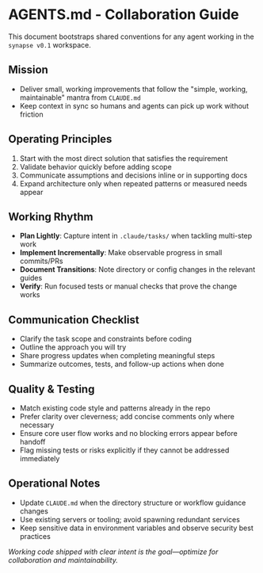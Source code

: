 # AGENTS.md - Collaboration Guide

This document bootstraps shared conventions for any agent working in the `synapse v0.1` workspace.

## Mission
- Deliver small, working improvements that follow the "simple, working, maintainable" mantra from `CLAUDE.md`
- Keep context in sync so humans and agents can pick up work without friction

## Operating Principles
1. Start with the most direct solution that satisfies the requirement
2. Validate behavior quickly before adding scope
3. Communicate assumptions and decisions inline or in supporting docs
4. Expand architecture only when repeated patterns or measured needs appear

## Working Rhythm
- **Plan Lightly**: Capture intent in `.claude/tasks/` when tackling multi-step work
- **Implement Incrementally**: Make observable progress in small commits/PRs
- **Document Transitions**: Note directory or config changes in the relevant guides
- **Verify**: Run focused tests or manual checks that prove the change works

## Communication Checklist
- Clarify the task scope and constraints before coding
- Outline the approach you will try
- Share progress updates when completing meaningful steps
- Summarize outcomes, tests, and follow-up actions when done

## Quality & Testing
- Match existing code style and patterns already in the repo
- Prefer clarity over cleverness; add concise comments only where necessary
- Ensure core user flow works and no blocking errors appear before handoff
- Flag missing tests or risks explicitly if they cannot be addressed immediately

## Operational Notes
- Update `CLAUDE.md` when the directory structure or workflow guidance changes
- Use existing servers or tooling; avoid spawning redundant services
- Keep sensitive data in environment variables and observe security best practices

_Working code shipped with clear intent is the goal—optimize for collaboration and maintainability._
